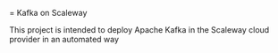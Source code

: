 = Kafka on Scaleway

This project is intended to deploy Apache Kafka in the Scaleway cloud provider in an automated way